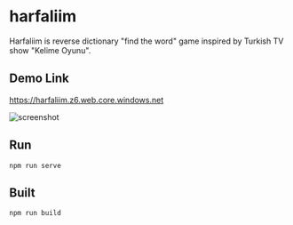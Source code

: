 # harfaliim

Harfaliim is reverse dictionary "find the word" game inspired by Turkish TV show "Kelime Oyunu".

## Demo Link
https://harfaliim.z6.web.core.windows.net

![screenshot](https://i.ibb.co/zXyrYNp/Screenshot-2020-06-02-at-21-01-24.png)


## Run
```
npm run serve
```
## Built
```
npm run build
```